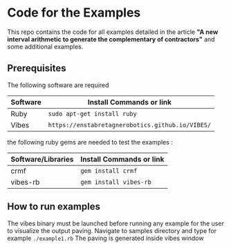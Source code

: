 # Code for the Examples

This repo contains the code for all examples detailed in the article **"A new interval arithmetic to generate the
complementary of contractors"** and some additional examples.

## Prerequisites

The following software are required

| Software          |Install Commands or link                                    |
|-------------------|------------------------------------------------------------|
|Ruby               |`sudo apt-get install ruby`                                 |
|Vibes              |`https://enstabretagnerobotics.github.io/VIBES/`            |

the following ruby gems are needed to test the examples :

| Software/Libraries|Install Commands or link          |
|-------------------|----------------------------------|
|crmf               |`gem install crmf`                |
|vibes-rb           |`gem install vibes-rb`            |


## How to run examples

The vibes binary must be launched before running any example for the user to visualize the output paving.
Navigate to samples directory and type for example `./example1.rb`
The paving is generated inside vibes window

